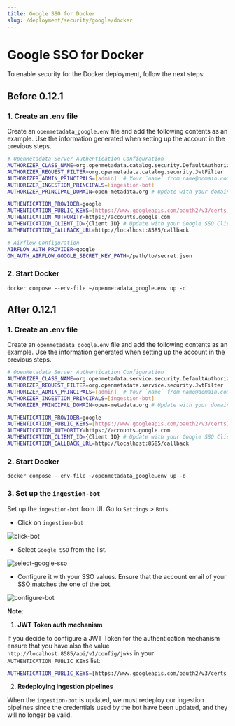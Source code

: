 ```yaml
---
title: Google SSO for Docker
slug: /deployment/security/google/docker
---
```


# Google SSO for Docker

To enable security for the Docker deployment, follow the next steps:

## Before 0.12.1

### 1. Create an .env file

Create an `openmetadata_google.env` file and add the following contents as an example. Use the information
generated when setting up the account in the previous steps.

```bash
# OpenMetadata Server Authentication Configuration
AUTHORIZER_CLASS_NAME=org.openmetadata.catalog.security.DefaultAuthorizer
AUTHORIZER_REQUEST_FILTER=org.openmetadata.catalog.security.JwtFilter
AUTHORIZER_ADMIN_PRINCIPALS=[admin]  # Your `name` from name@domain.com
AUTHORIZER_INGESTION_PRINCIPALS=[ingestion-bot]
AUTHORIZER_PRINCIPAL_DOMAIN=open-metadata.org # Update with your domain

AUTHENTICATION_PROVIDER=google
AUTHENTICATION_PUBLIC_KEYS=[https://www.googleapis.com/oauth2/v3/certs]
AUTHENTICATION_AUTHORITY=https://accounts.google.com
AUTHENTICATION_CLIENT_ID={Client ID} # Update with your Google SSO Client ID
AUTHENTICATION_CALLBACK_URL=http://localhost:8585/callback

# Airflow Configuration
AIRFLOW_AUTH_PROVIDER=google
OM_AUTH_AIRFLOW_GOOGLE_SECRET_KEY_PATH=/path/to/secret.json
```

### 2. Start Docker

```commandline
docker compose --env-file ~/openmetadata_google.env up -d
```

## After 0.12.1

### 1. Create an .env file

Create an `openmetadata_google.env` file and add the following contents as an example. Use the information
generated when setting up the account in the previous steps.

```bash
# OpenMetadata Server Authentication Configuration
AUTHORIZER_CLASS_NAME=org.openmetadata.service.security.DefaultAuthorizer
AUTHORIZER_REQUEST_FILTER=org.openmetadata.service.security.JwtFilter
AUTHORIZER_ADMIN_PRINCIPALS=[admin]  # Your `name` from name@domain.com
AUTHORIZER_INGESTION_PRINCIPALS=[ingestion-bot]
AUTHORIZER_PRINCIPAL_DOMAIN=open-metadata.org # Update with your domain

AUTHENTICATION_PROVIDER=google
AUTHENTICATION_PUBLIC_KEYS=[https://www.googleapis.com/oauth2/v3/certs]
AUTHENTICATION_AUTHORITY=https://accounts.google.com
AUTHENTICATION_CLIENT_ID={Client ID} # Update with your Google SSO Client ID
AUTHENTICATION_CALLBACK_URL=http://localhost:8585/callback
```

### 2. Start Docker

```commandline
docker compose --env-file ~/openmetadata_google.env up -d
```

### 3. Set up the `ingestion-bot`

Set up the `ingestion-bot` from UI. Go to `Settings` > `Bots`.

- Click on `ingestion-bot`

<Image src="/images/deployment/security/google/click-bot.png" alt="click-bot" caption="Click on 'ingestion-bot'"/>

- Select `Google SSO` from the list.

<Image src="/images/deployment/security/google/select-google-sso.png" alt="select-google-sso" caption="Select 'Google SSO'"/>

- Configure it with your SSO values. Ensure that the account email of your SSO matches the one of the bot.

<Image src="/images/deployment/security/google/configure-bot.png" alt="configure-bot" caption="Configure the ingestion-bot with your SSO values"/>

**Note**:

1. **JWT Token auth mechanism**

If you decide to configure a JWT Token for the authentication mechanism ensure that you have also the value `http://localhost:8585/api/v1/config/jwks`
in your `AUTHENTICATION_PUBLIC_KEYS` list:

```bash
AUTHENTICATION_PUBLIC_KEYS=[https://www.googleapis.com/oauth2/v3/certs, http://localhost:8585/api/v1/config/jwks]
```

2. **Redeploying ingestion pipelines**

When the `ingestion-bot` is updated, we must redeploy our ingestion pipelines since the credentials used by the bot have been updated,
and they will no longer be valid.
